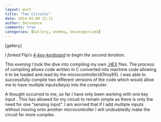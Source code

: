 ```yaml
---
layout: post
title: "Two Circuits"
date: 2014-02-09 22:12
author: bklevence
comments: true
categories: [Gallery, oneKey, Uncategorized]
---
```

[gallery]
<p><em>I forked Flip’s <a href="http://blog.flipwork.nl/?x=entry:entry100224-003937">4-key-keyboard</a> to begin the second iteration.</em></p>
<p>This evening I took the dive into compiling my own <a href="http://en.wikipedia.org/wiki/Intel_HEX">.HEX</a> files. The process of compiling allows code written in C converted into machine code allowing it to be loaded and read by the microcontroller(ATtiny85). I was able to successfully compile two different versions of the code which would allow me to have multiple inputs(keys) into the computer.</p>
<p>A thought occurred to me, so far I have only been working with one key input . This has allowed for my circuit to remain simple as there is only the need for one “sensing input”. I am worried that if I add multiple inputs without moving onto another microcontroller I will undoubtedly make the circuit far more complex.</p>
